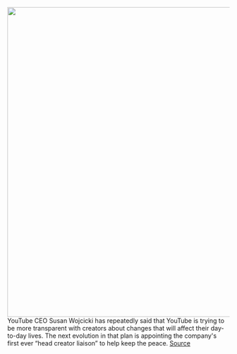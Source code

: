 <img src='https://cdn.vox-cdn.com/thumbor/Z-k_YJRHstVfJH0O09K42hTSRY4=/0x0:2040x1360/1200x800/filters:focal(857x517:1183x843)/cdn.vox-cdn.com/uploads/chorus_image/image/66389489/acastro_180403_1777_youtube_0002.0.jpg' width='700px' /><br/>
YouTube CEO Susan Wojcicki has repeatedly said that YouTube is trying to be more transparent with creators about changes that will affect their day-to-day lives. The next evolution in that plan is appointing the company's first ever “head creator liaison” to help keep the peace.
<a href='https://www.theverge.com/2020/2/27/21155851/youtube-creator-liaison-matt-koval-susan-wojcicki-demonetization-policy-changes'> Source <a/>